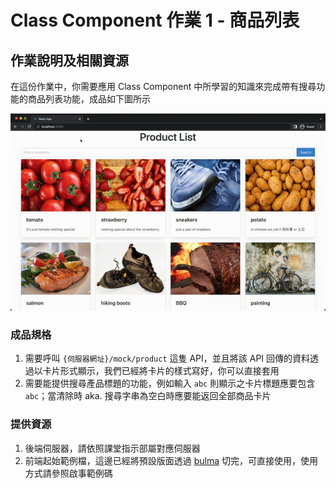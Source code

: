 # Class Component 作業 1 - 商品列表

## 作業說明及相關資源

在這份作業中，你需要應用 Class Component 中所學習的知識來完成帶有搜尋功能的商品列表功能，成品如下圖所示

![成品圖](ezgif.com-gif-maker.gif)

### 成品規格

1. 需要呼叫 `{伺服器網址}/mock/product` 這隻 API，並且將該 API 回傳的資料透過以卡片形式顯示，我們已經將卡片的樣式寫好，你可以直接套用
2. 需要能提供搜尋產品標題的功能，例如輸入 `abc` 則顯示之卡片標題應要包含 `abc`；當清除時 aka. 搜尋字串為空白時應要能返回全部商品卡片

### 提供資源

1. 後端伺服器，請依照課堂指示部屬對應伺服器
2. 前端起始範例檔，這邊已經將預設版面透過 [bulma](https://bulma.io/) 切完，可直接使用，使用方式請參照啟事範例碼
